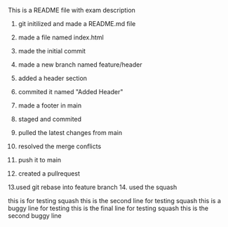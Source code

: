 This is a README file with exam description

1. git initilized and made a README.md file

2. made a file named index.html
3. made the initial commit
4. made a new branch named feature/header
5. added a header section
6. commited it named "Added Header"

7. made a footer in main
8. staged and commited
9. pulled the latest changes from main
10. resolved the merge conflicts
11. push it to main
12. created a pullrequest

13.used git rebase into feature branch 14. used the squash

this is for testing squash
this is the second line for testing squash
this is a buggy line for testing
this is the final line for testing squash
this is the second buggy line
